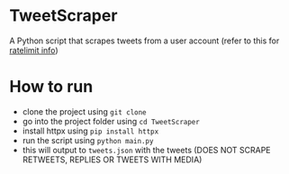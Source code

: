 # TweetScraper

A Python script that scrapes tweets from a user account (refer to this for [ratelimit info](https://developer.twitter.com/en/docs/twitter-api/tweets/timelines/api-reference/get-users-id-tweets))

# How to run
- clone the project using `git clone `
- go into the project folder using `cd TweetScraper`
- install httpx using `pip install httpx`
- run the script using `python main.py`
- this will output to `tweets.json` with the tweets (DOES NOT SCRAPE RETWEETS, REPLIES OR TWEETS WITH MEDIA)
